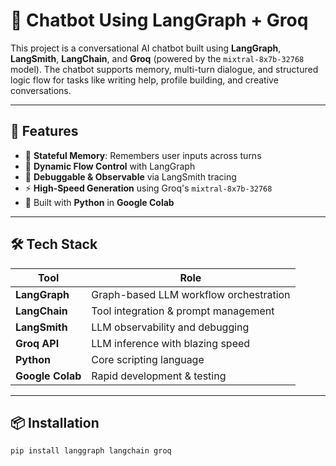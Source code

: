 # 🤖 Chatbot Using LangGraph + Groq

This project is a conversational AI chatbot built using **LangGraph**, **LangSmith**, **LangChain**, and **Groq** (powered by the `mixtral-8x7b-32768` model). The chatbot supports memory, multi-turn dialogue, and structured logic flow for tasks like writing help, profile building, and creative conversations.

---

## 🚀 Features

- 🧠 **Stateful Memory**: Remembers user inputs across turns
- 🔄 **Dynamic Flow Control** with LangGraph
- 🧪 **Debuggable & Observable** via LangSmith tracing
- ⚡ **High-Speed Generation** using Groq's `mixtral-8x7b-32768`
- 🐍 Built with **Python** in **Google Colab**

---

## 🛠 Tech Stack

| Tool        | Role                          |
|-------------|-------------------------------|
| **LangGraph** | Graph-based LLM workflow orchestration |
| **LangChain** | Tool integration & prompt management   |
| **LangSmith** | LLM observability and debugging        |
| **Groq API**  | LLM inference with blazing speed       |
| **Python**    | Core scripting language                |
| **Google Colab** | Rapid development & testing         |

---

## 📦 Installation

```bash
pip install langgraph langchain groq
